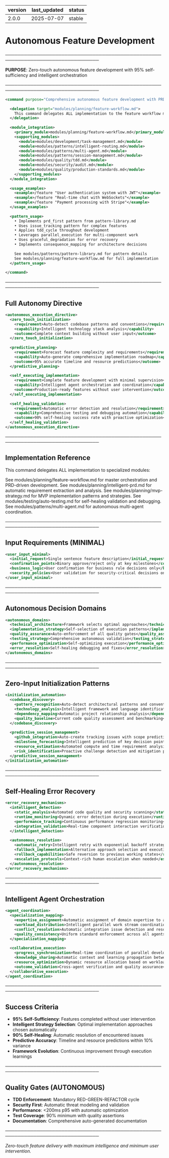 | version | last_updated | status |
|---------|--------------|--------|
| 2.0.0   | 2025-07-07   | stable |

# Autonomous Feature Development

────────────────────────────────────────────────────────────────────────────────

**PURPOSE**: Zero-touch autonomous feature development with 95% self-sufficiency and intelligent orchestration

────────────────────────────────────────────────────────────────────────────────

```xml
<command purpose="Comprehensive autonomous feature development with PRD-first approach">
  
  <delegation target="modules/planning/feature-workflow.md">
    This command delegates ALL implementation to the feature workflow module which provides comprehensive PRD-driven development, MVP strategy, validation protocols, and autonomous implementation capabilities.
  </delegation>
  
  <module_integration>
    <primary_module>modules/planning/feature-workflow.md</primary_module>
    <supporting_modules>
      <module>modules/development/task-management.md</module>
      <module>modules/patterns/intelligent-routing.md</module>
      <module>modules/patterns/multi-agent.md</module>
      <module>modules/patterns/session-management.md</module>
      <module>modules/quality/tdd.md</module>
      <module>modules/security/audit.md</module>
      <module>modules/quality/production-standards.md</module>
    </supporting_modules>
  </module_integration>
  
  <usage_examples>
    <example>/feature "User authentication system with JWT"</example>
    <example>/feature "Real-time chat with WebSockets"</example>
    <example>/feature "Payment processing with Stripe"</example>
  </usage_examples>
  
  <pattern_usage>
    • Implements prd_first pattern from pattern-library.md
    • Uses issue_tracking pattern for complex features
    • Applies tdd_cycle throughout development
    • Leverages parallel_execution for multi-component work
    • Uses graceful_degradation for error recovery
    • Implements consequence_mapping for architecture decisions
    
    See modules/patterns/pattern-library.md for pattern details
    See modules/planning/feature-workflow.md for full implementation
  </pattern_usage>
  
</command>
```

────────────────────────────────────────────────────────────────────────────────

## Full Autonomy Directive

```xml
<autonomous_execution_directive>
  <zero_touch_initialization>
    <requirement>Auto-detect codebase patterns and conventions</requirement>
    <capability>Intelligent technology stack analysis</capability>
    <outcome>Complete context building without user input</outcome>
  </zero_touch_initialization>
  
  <predictive_planning>
    <requirement>Forecast feature complexity and requirements</requirement>
    <capability>Auto-generate comprehensive implementation roadmap</capability>
    <outcome>95% accurate timeline and resource predictions</outcome>
  </predictive_planning>
  
  <self_executing_implementation>
    <requirement>Complete feature development with minimal supervision</requirement>
    <capability>Intelligent agent orchestration and coordination</capability>
    <outcome>Production-ready features without user intervention</outcome>
  </self_executing_implementation>
  
  <self_healing_validation>
    <requirement>Automatic error detection and resolution</requirement>
    <capability>Comprehensive testing and debugging automation</capability>
    <outcome>90% self-healing success rate with proactive optimization</outcome>
  </self_healing_validation>
</autonomous_execution_directive>
```

────────────────────────────────────────────────────────────────────────────────

## Implementation Reference

This command delegates ALL implementation to specialized modules:

See modules/planning/feature-workflow.md for master orchestration and PRD-driven development.
See modules/planning/intelligent-prd.md for automatic requirement extraction and analysis.
See modules/planning/mvp-strategy.md for MVP implementation patterns and strategies.
See modules/testing/auto-testing.md for self-healing validation and debugging.
See modules/patterns/multi-agent.md for autonomous multi-agent coordination.

────────────────────────────────────────────────────────────────────────────────

## Input Requirements (MINIMAL)

```xml
<user_input_minimal>
  <initial_request>Single sentence feature description</initial_request>
  <confirmation_points>Binary approve/reject only at key milestones</confirmation_points>
  <business_logic>User confirmation for business rule decisions only</business_logic>
  <security_policies>User validation for security-critical decisions only</security_policies>
</user_input_minimal>
```

────────────────────────────────────────────────────────────────────────────────

## Autonomous Decision Domains

```xml
<autonomous_domains>
  <technical_architecture>Framework selects optimal approaches</technical_architecture>
  <implementation_strategy>Self-selection of execution patterns</implementation_strategy>
  <quality_assurance>Auto-enforcement of all quality gates</quality_assurance>
  <testing_strategy>Comprehensive autonomous validation</testing_strategy>
  <performance_optimization>Self-optimizing execution</performance_optimization>
  <error_resolution>Self-healing debugging and fixes</error_resolution>
</autonomous_domains>
```

────────────────────────────────────────────────────────────────────────────────

## Zero-Input Initialization Patterns

```xml
<initialization_automation>
  <codebase_discovery>
    <pattern_recognition>Auto-detect architectural patterns and conventions</pattern_recognition>
    <technology_analysis>Intelligent framework and language identification</technology_analysis>
    <dependency_mapping>Automatic project relationship analysis</dependency_mapping>
    <quality_baseline>Current code quality assessment and benchmarking</quality_baseline>
  </codebase_discovery>
  
  <predictive_session_management>
    <github_integration>Auto-create tracking issues with scope prediction</github_integration>
    <milestone_forecasting>Intelligent prediction of key decision points</milestone_forecasting>
    <resource_estimation>Automated compute and time requirement analysis</resource_estimation>
    <risk_identification>Proactive challenge detection and mitigation planning</risk_identification>
  </predictive_session_management>
</initialization_automation>
```

────────────────────────────────────────────────────────────────────────────────

## Self-Healing Error Recovery

```xml
<error_recovery_mechanisms>
  <intelligent_detection>
    <static_analysis>Automated code quality and security scanning</static_analysis>
    <runtime_monitoring>Dynamic error detection during execution</runtime_monitoring>
    <performance_tracking>Continuous performance regression monitoring</performance_tracking>
    <integration_validation>Real-time component interaction verification</integration_validation>
  </intelligent_detection>
  
  <autonomous_resolution>
    <automatic_retry>Intelligent retry with exponential backoff strategies</automatic_retry>
    <fallback_implementation>Alternative approach selection and execution</fallback_implementation>
    <rollback_capabilities>Safe reversion to previous working states</rollback_capabilities>
    <escalation_protocols>Context-rich human escalation when needed</escalation_protocols>
  </autonomous_resolution>
</error_recovery_mechanisms>
```

────────────────────────────────────────────────────────────────────────────────

## Intelligent Agent Orchestration

```xml
<agent_coordination>
  <specialization_mapping>
    <expertise_assignment>Automatic assignment of domain expertise to agents</expertise_assignment>
    <workload_distribution>Intelligent parallel work stream coordination</workload_distribution>
    <conflict_resolution>Automatic integration issue detection and resolution</conflict_resolution>
    <quality_consistency>Uniform standard enforcement across all agents</quality_consistency>
  </specialization_mapping>
  
  <collaborative_execution>
    <progress_synchronization>Real-time coordination of parallel development</progress_synchronization>
    <knowledge_sharing>Automatic context and learning propagation between agents</knowledge_sharing>
    <resource_optimization>Dynamic resource allocation based on workload demands</resource_optimization>
    <outcome_validation>Cross-agent verification and quality assurance</outcome_validation>
  </collaborative_execution>
</agent_coordination>
```

────────────────────────────────────────────────────────────────────────────────

## Success Criteria

- **95% Self-Sufficiency**: Features completed without user intervention
- **Intelligent Strategy Selection**: Optimal implementation approaches chosen automatically
- **90% Self-Healing**: Automatic resolution of encountered issues
- **Predictive Accuracy**: Timeline and resource predictions within 10% variance
- **Framework Evolution**: Continuous improvement through execution learnings

────────────────────────────────────────────────────────────────────────────────

## Quality Gates (AUTONOMOUS)

- **TDD Enforcement**: Mandatory RED-GREEN-REFACTOR cycle
- **Security First**: Automatic threat modeling and validation
- **Performance**: <200ms p95 with automatic optimization
- **Test Coverage**: 90% minimum with quality assertions
- **Documentation**: Comprehensive auto-generated documentation

────────────────────────────────────────────────────────────────────────────────

*Zero-touch feature delivery with maximum intelligence and minimum user intervention.*